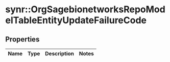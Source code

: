# synr::OrgSagebionetworksRepoModelTableEntityUpdateFailureCode


## Properties
Name | Type | Description | Notes
------------ | ------------- | ------------- | -------------


